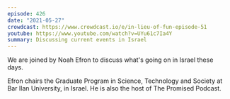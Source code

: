 ```yaml
---
episode: 426
date: "2021-05-27"
crowdcast: https://www.crowdcast.io/e/in-lieu-of-fun-episode-51
youtube: https://www.youtube.com/watch?v=UYu61c7Ia4Y
summary: Discussing current events in Israel
---
```

We are joined by Noah Efron to discuss what's going on in Israel these days.

Efron chairs the Graduate Program in Science, Technology and Society at Bar Ilan University, in Israel.  He is also the host of The Promised Podcast.
